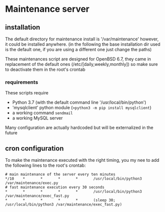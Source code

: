 # Maintenance server #

## installation ##

The default directory for maintenance install is '/var/maintenance' however, it could be installed anywhere. (in the following the base installation dir used is the default one, if you are using a different one just change the paths)

These maintenances script are designed for OpenBSD 6.7, they came in replacement of the default ones (/etc/[daily,weekly,monthly]) so make sure to deactivate them in the root's crontab

### requirements ###

These scripts require 
 * Python 3.7 (with the default command line '/usr/local/bin/python')
 * 'mysqlclient' python module (`>python3 -m pip install mysqlclient`)
 * a working command `sendmail`
 * a working MySQL server

Many configuration are actually hardcoded but will be externalized in the future

## cron configuration ##

To make the maintenance executed with the right timing, you my nee to add the following lines to the root's crontab:

```
# main maintenance of the server every ten minutes
*/10    *       *       *       *       /usr/local/bin/python3 /var/maintenance/exec.py
# fast maintenance execution every 30 seconds
*       *       *       *       *       /usr/local/bin/python3 /var/maintenance/exec_fast.py
*       *       *       *       *       (sleep 30; /usr/local/bin/python3 /var/maintenance/exec_fast.py)
```
